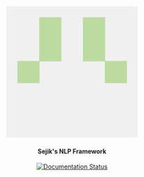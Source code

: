 <p align="center">
<img src="images/logo.png" style="inline" width=300>
</p>

<h4 align="center">Sejik's NLP Framework</h4>

<p align="center">
<a href='https://naver.github.io/claf'>
<img src='https://readthedocs.org/projects/nlp-docs/badge/?version=latest' alt='Documentation Status' />
</a>
<img src='https://travis-ci.org/Sejik/NLP.svg?branch=master/>
<a href="https://github.com/ambv/black">
<img src="https://img.shields.io/badge/code%20style-black-000000.svg" alt="Code style: black">
<a href="https://codecov.io/gh/naver/claf">
<img src="https://codecov.io/gh/naver/claf/branch/master/graph/badge.svg" />
</a>
</p>

---

# NLP
**NLP** design principle is based on [CLaf](https://github.com/naver/claf)
1. Docs: https://readthedocs.org/
              https://img.shields.io/
              http://www.sphinx-doc.org/en/master/
2. Testing: https://travis-ci.org/
3. Reviewing: https://codecov.io
4. Dataset: [KorQuAD](https://korquad.github.io), SQuAD, EMNLP
- 참가방법: [KorQuAD](https://github.com/graykode/KorQuAD-beginner)

## Table of Contents
- [Installation](#installation) 
    - [Requirements](#requirements)
    - [Install via pip](#install-via-pip)
- [Overview](#overview)
- [Experiment](#experiment)
    - [Features](#features)
    - [Usage](#usage)
        - [Training](#training) 
        - [Evaluate](#evaluate) 
        - [Predict](#predict) 
        - [Docker Images](#docker-images)
- [Machine](#machine)
- [Contributing](#contributing)
- [Maintainers](#maintainers)
- [Citing](#citing)
- [License](#license)
    
## Installation

### Requirements

### Install via pip

## Overview

## Experiment

### Features

### Parameters

### Usage
python train.py
    input : 
    output : 
python eval.py
python predict.py

#### Training

#### Evaluate

#### PRedict

#### Docker Images

## Machine

## Contributing

Contributing(Bug, Changes) by Pull Request
Contributing(Framework) by Issue



## Machine

## Maintainers
NLP is currently maintained by 

- [Sejik Park](https://github.com/Sejik)
    
## Citing
    
## Acknowledgements

## License

MIT license

```
Copyright (c) 2019-present Sejik Park.

Permission is hereby granted, free of charge, to any person obtaining a copy 
of this software and associated documentation files (the "Software"), to deal 
in the Software without restriction, including without limitation the rights 
to use, copy, modify, merge, publish, distribute, sublicense, and/or sell 
copies of the Software, and to permit persons to whom the Software is 
furnished to do so, subject to the following conditions:

The above copyright notice and this permission notice shall be included in all 
copies or substantial portions of the Software.

THE SOFTWARE IS PROVIDED "AS IS", WITHOUT WARRANTY OF ANY KIND, EXPRESS OR 
IMPLIED, INCLUDING BUT NOT LIMITED TO THE WARRANTIES OF MERCHANTABILITY, 
FITNESS FOR A PARTICULAR PURPOSE AND NONINFRINGEMENT. IN NO EVENT SHALL THE 
AUTHORS OR COPYRIGHT HOLDERS BE LIABLE FOR ANY CLAIM, DAMAGES OR OTHER 
LIABILITY, WHETHER IN AN ACTION OF CONTRACT, TORT OR OTHERWISE, ARISING FROM, 
OUT OF OR IN CONNECTION WITH THE SOFTWARE OR THE USE OR OTHER DEALINGS IN THE 
SOFTWARE.
```
